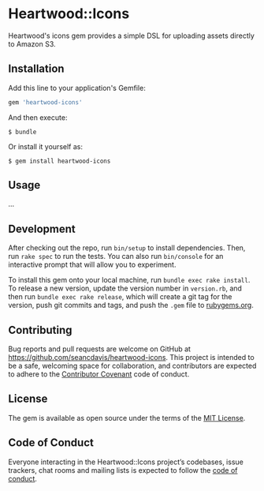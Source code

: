 Heartwood::Icons
==========

Heartwood's icons gem provides a simple DSL for uploading assets directly to Amazon S3.

Installation
----------

Add this line to your application's Gemfile:

```ruby
gem 'heartwood-icons'
```

And then execute:

    $ bundle

Or install it yourself as:

    $ gem install heartwood-icons

Usage
----------

...

Development
----------

After checking out the repo, run `bin/setup` to install dependencies. Then, run `rake spec` to run the tests. You can also run `bin/console` for an interactive prompt that will allow you to experiment.

To install this gem onto your local machine, run `bundle exec rake install`. To release a new version, update the version number in `version.rb`, and then run `bundle exec rake release`, which will create a git tag for the version, push git commits and tags, and push the `.gem` file to [rubygems.org](https://rubygems.org).

Contributing
----------

Bug reports and pull requests are welcome on GitHub at https://github.com/seancdavis/heartwood-icons. This project is intended to be a safe, welcoming space for collaboration, and contributors are expected to adhere to the [Contributor Covenant](http://contributor-covenant.org) code of conduct.

License
----------

The gem is available as open source under the terms of the [MIT License](https://opensource.org/licenses/MIT).

Code of Conduct
----------

Everyone interacting in the Heartwood::Icons project’s codebases, issue trackers, chat rooms and mailing lists is expected to follow the [code of conduct](https://github.com/seancdavis/heartwood-icons/blob/master/CODE_OF_CONDUCT.md).
